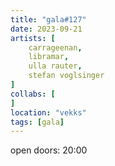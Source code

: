 ```yaml
---
title: "gala#127"
date: 2023-09-21
artists: [
	carrageenan,
	libramar,
	ulla rauter,
	stefan voglsinger
]
collabs: [
]
location: "vekks"
tags: [gala]
---
```

open doors: 20:00
